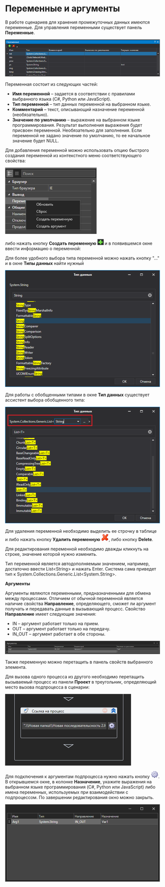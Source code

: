 # Переменные и аргументы

В работе сценариев для хранения промежуточных данных имеются переменные. Для управления переменными существует панель **Переменные**.

![](<../../.gitbook/assets/0 (168).png>)

Переменная состоит из следующих частей:

* **Имя переменной** – задается в соответствии с правилами выбранного языка (C#, Python или JavaScript).
* **Тип переменной** – тип данных переменной на выбранном языке.
* **Комментарий** – текст, описывающий назначение переменной (необязательно).
* **Значение по умолчанию** – выражение на выбранном языке программирования. Результат выполнения выражения будет присвоен переменной. Необязательно для заполнения. Если переменной не задано значение по умолчанию, то ее начальное значение будет NULL.

Для добавления переменной можно использовать опцию быстрого создания переменной из контекстного меню соответствующего свойства:

![](<../../.gitbook/assets/image (368).png>)

либо нажать кнопку **Создать переменную** ![](<../../.gitbook/assets/1 (141).png>) и в появившемся окне ввести информацию о переменной:

Для более удобного выбора типа переменной можно нажать кнопку "…" и в окне **Типы данных** найти нужный

![](<../../.gitbook/assets/3 (8).png>)

Для работы с обобщенными типами в окне **Тип данных** существует ассистент выбора обобщенного типа:

![](<../../.gitbook/assets/4 (9).png>)

Для удаления переменной необходимо выделить ее строчку в таблице и либо нажать кнопку **Удалить переменную** ![](<../../.gitbook/assets/13 (1) (1) (2) (1) (1) (2).png>), либо кнопку **Delete**.

Для редактирования переменной необходимо дважды кликнуть на строке, значение которой нужно изменить.

Тип переменной является автодополняемым значением, например, достаточно ввести List\<String> и нажать Enter. Система сама приведет тип к System.Collections.Generic.List\<System.String>.

**Аргументы**

Аргументы являются переменными, предназначенными для обмена между процессами. Отличием от обычной переменной является наличие свойства **Направление**, определяющего, сможет ли аргумент получать и передавать данные в вызывающий процесс. Свойство **Направление** имеет следующие значения:

* IN – аргумент работает только на прием.
* OUT – аргумент работает только на передачу.
* IN\_OUT – аргумент работает в обе стороны.

![](<../../.gitbook/assets/6 (5).png>)

Также переменную можно перетащить в панель свойств выбранного элемента.

Для вызова одного процесса из другого необходимо перетащить вызываемый процесс из панели **Проект** в треугольник, определяющий место вызова подпроцесса в сценарии:

![](../../.gitbook/assets/7.png)

Для подключения к аргументам подпроцесса нужно нажать кнопку ![](<../../.gitbook/assets/8 (3).png>). В открывшемся окне, в колонке **Назначение**, укажите выражения на выбранном языке программирования (C#, Python или JavaScript) либо имена переменных, используемых при взаимодействии с подпроцессом. По завершении редактирования окно можно закрыть.

![](../../.gitbook/assets/9.png)
